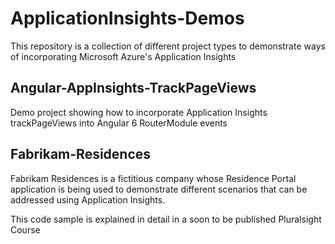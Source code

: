 # ApplicationInsights-Demos
This repository is a collection of different project types to demonstrate ways of incorporating Microsoft Azure's Application Insights

## Angular-AppInsights-TrackPageViews
Demo project showing how to incorporate Application Insights trackPageViews into Angular 6 RouterModule events

## Fabrikam-Residences 
Fabrikam Residences is a fictitious company whose Residence Portal application is being used to demonstrate different scenarios that can be addressed using Application Insights. 

This code sample is explained in detail in a soon to be published Pluralsight Course
